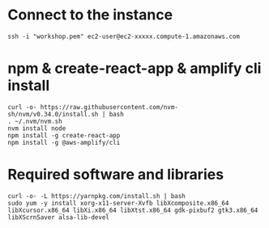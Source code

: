 # Connect to the instance
```
ssh -i "workshop.pem" ec2-user@ec2-xxxxx.compute-1.amazonaws.com
```

# npm & create-react-app & amplify cli install
```
curl -o- https://raw.githubusercontent.com/nvm-sh/nvm/v0.34.0/install.sh | bash
. ~/.nvm/nvm.sh
nvm install node
npm install -g create-react-app
npm install -g @aws-amplify/cli
```

# Required software and libraries
```
curl -o- -L https://yarnpkg.com/install.sh | bash
sudo yum -y install xorg-x11-server-Xvfb libXcomposite.x86_64 libXcursor.x86_64 libXi.x86_64 libXtst.x86_64 gdk-pixbuf2 gtk3.x86_64 libXScrnSaver alsa-lib-devel
```

